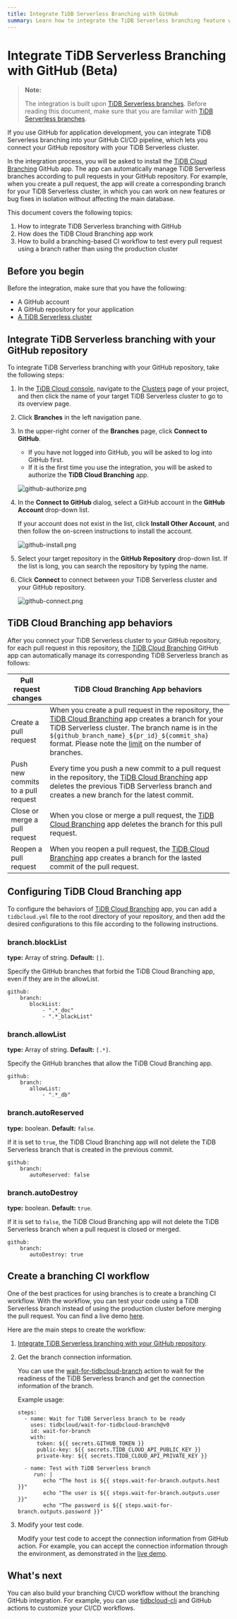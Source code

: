```yaml
---
title: Integrate TiDB Serverless Branching with GitHub
summary: Learn how to integrate the TiDB Serverless branching feature with GitHub.
---
```


# Integrate TiDB Serverless Branching with GitHub (Beta)

> **Note:**
>
> The integration is built upon [TiDB Serverless branches](/tidb-cloud/branch-overview.md). Before reading this document, make sure that you are familiar with [TiDB Serverless branches](/tidb-cloud/branch-overview.md).

If you use GitHub for application development, you can integrate TiDB Serverless branching into your GitHub CI/CD pipeline, which lets you connect your GitHub repository with your TiDB Serverless cluster.

In the integration process, you will be asked to install the [TiDB Cloud Branching](https://github.com/apps/tidb-cloud-branching) GitHub app. The app can automatically manage TiDB Serverless branches according to pull requests in your GitHub repository. For example, when you create a pull request, the app will create a corresponding branch for your TiDB Serverless cluster, in which you can work on new features or bug fixes in isolation without affecting the main database.

This document covers the following topics:

1. How to integrate TiDB Serverless branching with GitHub
2. How does the TiDB Cloud Branching app work
3. How to build a branching-based CI workflow to test every pull request using a branch rather than using the production cluster

## Before you begin

Before the integration, make sure that you have the following:

- A GitHub account
- A GitHub repository for your application
- [A TiDB Serverless cluster](/tidb-cloud/create-tidb-cluster-serverless.md)

## Integrate TiDB Serverless branching with your GitHub repository

To integrate TiDB Serverless branching with your GitHub repository, take the following steps:

1. In the [TiDB Cloud console](https://tidbcloud.com/), navigate to the [Clusters](https://tidbcloud.com/console/clusters) page of your project, and then click the name of your target TiDB Serverless cluster to go to its overview page.

2. Click **Branches** in the left navigation pane.

3. In the upper-right corner of the **Branches** page, click **Connect to GitHub**.

    - If you have not logged into GitHub, you will be asked to log into GitHub first.
    - If it is the first time you use the integration, you will be asked to authorize the **TiDB Cloud Branching** app.

    ![github-authorize.png](../media/tidb-cloud/branch/github-authorize.png)

4. In the **Connect to GitHub** dialog, select a GitHub account in the **GitHub Account** drop-down list.

    If your account does not exist in the list, click **Install Other Account**, and then follow the on-screen instructions to install the account.

    ![github-install.png](../media/tidb-cloud/branch/github-install.png)

5. Select your target repository in the **GitHub Repository** drop-down list. If the list is long, you can search the repository by typing the name.

6. Click **Connect** to connect between your TiDB Serverless cluster and your GitHub repository.

    ![github-connect.png](../media/tidb-cloud/branch/github-connect.png)

## TiDB Cloud Branching app behaviors

After you connect your TiDB Serverless cluster to your GitHub repository, for each pull request in this repository, the [TiDB Cloud Branching](https://github.com/apps/tidb-cloud-branching) GitHub app can automatically manage its corresponding TiDB Serverless branch as follows:

| Pull request changes               | TiDB Cloud Branching App behaviors                                                                                                                                                                                                                                                                                                                                          |
|------------------------------------|-----------------------------------------------------------------------------------------------------------------------------------------------------------------------------------------------------------------------------------------------------------------------------------------------------------------------------------------------------------------------------|
| Create a pull request              | When you create a pull request in the repository, the [TiDB Cloud Branching](https://github.com/apps/tidb-cloud-branching) app creates a branch for your TiDB Serverless cluster. The branch name is in the `${github_branch_name}_${pr_id}_${commit_sha}` format. Please note the [limit](/tidbcloud/branch-overview.md#limitations-and-quotas) on the number of branches. |
| Push new commits to a pull request | Every time you push a new commit to a pull request in the repository, the [TiDB Cloud Branching](https://github.com/apps/tidb-cloud-branching) app deletes the previous TiDB Serverless branch and creates a new branch for the latest commit.                                                                                                                              |
| Close or merge a pull request      | When you close or merge a pull request, the [TiDB Cloud Branching](https://github.com/apps/tidb-cloud-branching) app deletes the branch for this pull request.                                                                                                                                                                                                              |
| Reopen a pull request              | When you reopen a pull request, the [TiDB Cloud Branching](https://github.com/apps/tidb-cloud-branching) app creates a branch for the lasted commit of the pull request.                                                                                                                                                                                                    |

## Configuring TiDB Cloud Branching app

To configure the behaviors of [TiDB Cloud Branching](https://github.com/apps/tidb-cloud-branching) app, you can add a `tidbcloud.yml` file to the root directory of your repository, and then add the desired configurations to this file according to the following instructions.

### branch.blockList

**type:** Array of string. **Default:** `[]`.

Specify the GitHub branches that forbid the TiDB Cloud Branching app, even if they are in the allowList.

```
github:
    branch:
       blockList:
           - ".*_doc"
           - ".*_blackList"
```

### branch.allowList

**type:** Array of string. **Default:** `[.*]`.

Specify the GitHub branches that allow the TiDB Cloud Branching app.

```
github:
    branch:
       allowList:
           - ".*_db"
```

### branch.autoReserved

**type:** boolean. **Default:** `false`.

If it is set to `true`, the TiDB Cloud Branching app will not delete the TiDB Serverless branch that is created in the previous commit.

```
github:
    branch:
       autoReserved: false
```

### branch.autoDestroy

**type:** boolean. **Default:** `true`.

If it is set to `false`, the TiDB Cloud Branching app will not delete the TiDB Serverless branch when a pull request is closed or merged.

```
github:
    branch:
       autoDestroy: true
```

## Create a branching CI workflow

One of the best practices for using branches is to create a branching CI workflow. With the workflow, you can test your code using a TiDB Serverless branch instead of using the production cluster before merging the pull request. You can find a live demo [here](https://github.com/shiyuhang0/tidbcloud-branch-gorm-example).

Here are the main steps to create the workflow:

1. [Integrate TiDB Serverless branching with your GitHub repository](#integrate-tidb-serverless-branching-with-your-github-repository).

2. Get the branch connection information.

   You can use the [wait-for-tidbcloud-branch](https://github.com/tidbcloud/wait-for-tidbcloud-branch) action to wait for the readiness of the TiDB Serverless branch and get the connection information of the branch.

    Example usage:

   ```
   steps:
     - name: Wait for TiDB Serverless branch to be ready
       uses: tidbcloud/wait-for-tidbcloud-branch@v0
       id: wait-for-branch
       with:
         token: ${{ secrets.GITHUB_TOKEN }}
         public-key: ${{ secrets.TIDB_CLOUD_API_PUBLIC_KEY }}
         private-key: ${{ secrets.TIDB_CLOUD_API_PRIVATE_KEY }}

     - name: Test with TiDB Serverless branch
        run: |
           echo "The host is ${{ steps.wait-for-branch.outputs.host }}"
           echo "The user is ${{ steps.wait-for-branch.outputs.user }}"
           echo "The password is ${{ steps.wait-for-branch.outputs.password }}"
   ```

3. Modify your test code.

   Modify your test code to accept the connection information from GitHub action. For example, you can accept the connection information through the environment, as demonstrated in the [live demo](https://github.com/shiyuhang0/tidbcloud-branch-gorm-example).

## What's next

You can also build your branching CI/CD workflow without the branching GitHub integration. For example, you can use [tidbcloud-cli](https://github.com/tidbcloud/setup-tidbcloud-cli) and GitHub actions to customize your CI/CD workflows.

